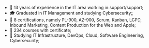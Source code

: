 - 🚀 13 years of experience in the IT area working in support/support;
- 🎓 Graduated in IT Management and studying Cybersecurity;;
- 🥇 8 certifications, namely PL-900, AZ-900, Scrum, Kanban, LGPD, Inbound Marketing, Content Production for the Web and Apple;
- 📘 234 courses with certificate;
- 🌱 Studying IT Infrastructure, DevOps, Cloud, Software Engineering, Cybersecurity;
